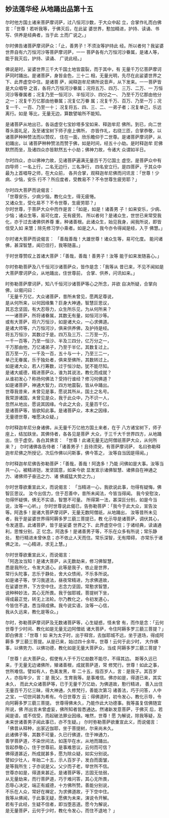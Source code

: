 ## 妙法莲华经 从地踊出品第十五

尔时他方国土诸来菩萨摩诃萨，过八恒河沙数，于大众中起
立，合掌作礼而白佛言：「世尊！若听我等，于佛灭后，在此娑
婆世界，懃加精进，护持、读诵、书写、供养是经典者，当于此
土而广说之。」

尔时佛告诸菩萨摩诃萨众：「止，善男子！不须汝等护持此
经。所以者何？我娑婆世界自有六万恒河沙等菩萨摩诃萨，一一
菩萨各有六万恒河沙眷属，是诸人等，能于我灭后，护持、读诵、
广说此经。」

佛说是时，娑婆世界三千大千国土地皆震裂，而于其中，有
无量千万亿菩萨摩诃萨同时踊出。是诸菩萨，身皆金色，三十二
相，无量光明，先尽在此娑婆世界之下、此界虚空中住。是诸菩
萨，闻释迦牟尼佛所说音声，从下发来。一一菩萨皆是大众唱导
之首，各将六万恒河沙眷属；况将五万、四万、三万、二万、一
万恒河沙等眷属者；况复乃至一恒河沙、半恒河沙、四分之一、
乃至千万亿那由他分之一；况复千万亿那由他眷属；况复亿万眷
属；况复千万、百万、乃至一万；况复一千、一百、乃至一十；
况复将五、四、三、二、一弟子者；况复单己，乐远离行。如是
等比，无量无边，算数譬喻所不能知。

是诸菩萨从地出已，各诣虚空七宝妙塔多宝如来、释迦牟尼
佛所。到已，向二世尊头面礼足，及至诸宝树下师子座上佛所，
亦皆作礼，右绕三匝，合掌恭敬，以诸菩萨种种赞法而以赞叹，
住在一面，欣乐瞻仰于二世尊。是诸菩萨摩诃萨，从初踊出，以
诸菩萨种种赞法而赞于佛，如是时间，经五十小劫。是时释迦牟
尼佛默然而坐，及诸四众亦皆默然五十小劫；佛神力故，令诸大
众谓如半日。

尔时四众，亦以佛神力故，见诸菩萨遍满无量百千万亿国土
虚空。是菩萨众中有四导师：一名上行，二名无边行，三名净行，
四名安立行。是四菩萨，于其众中最为上首唱导之师，在大众前，
各共合掌，观释迦牟尼佛而问讯言：「世尊！少病、少恼，安乐
行不？所应度者，受教易不？不令世尊生疲劳耶？」

尔时四大菩萨而说偈言：  
「世尊安乐，少病少恼，教化众生，得无疲惓。  
又诸众生，受化易不？不令世尊，生疲劳耶？」  
尔时世尊，于菩萨大众中而作是言：「如是，如是！诸善男
子！如来安乐，少病、少恼；诸众生等，易可化度，无有疲劳。
所以者何？是诸众生，世世已来常受我化，亦于过去诸佛供养尊
重，种诸善根。此诸众生，始见我身，闻我所说，即皆信受入如
来慧；除先修习学小乘者。如是之人，我今亦令得闻是经，入于
佛慧。」

尔时诸大菩萨而说偈言：
「善哉善哉！大雄世尊！诸众生等，易可化度。
能问诸佛，甚深智慧，闻已信行，我等随喜。」

于时世尊赞叹上首诸大菩萨：「善哉，善哉！善男子！汝等
能于如来发随喜心。」

尔时弥勒菩萨及八千恒河沙诸菩萨众，皆作是念：「我等从
昔已来，不见不闻如是大菩萨摩诃萨众，从地踊出，住世尊前，
合掌、供养，问讯如来。」

时弥勒菩萨摩诃萨，知八千恒河沙诸菩萨等心之所念，并欲
自决所疑，合掌向佛，以偈问曰：  
「无量千万亿，大众诸菩萨，昔所未曾见，愿两足尊说，  
是从何所来，以何因缘集？巨身大神通，智慧叵思议，  
其志念坚固，有大忍辱力，众生所乐见，为从何所来？  
一一诸菩萨，所将诸眷属，其数无有量，如恒河沙等。  
或有大菩萨，将六万恒沙，如是诸大众，一心求佛道。  
是诸大师等，六万恒河沙，俱来供养佛，及护持是经。  
将五万恒沙，其数过于是。四万及三万、二万至一万，  
一千一百等，乃至一恒沙、半及三四分，亿万分之一，  
千万那由他，万亿诸弟子，乃至于半亿，其数复过上。  
百万至一万，一千及一百，五十与一十，乃至三二一，  
单己无眷属，乐于独处者，俱来至佛所，其数转过上。  
如是诸大众，若人行筹数，过于恒沙劫，犹不能尽知。  
是诸大威德，精进菩萨众，谁为其说法，教化而成就？  
从谁初发心？称扬何佛法？受持行谁经？修习何佛道？  
如是诸菩萨，神通大智力，四方地震裂，皆从中踊出。  
世尊我昔来，未曾见是事，愿说其所从，国土之名号。  
我常游诸国，未曾见是众，我于此众中，乃不识一人，  
忽然从地出，愿说其因缘。今此之大会，无量百千亿，  
是诸菩萨等，皆欲知此事。是诸菩萨众，本末之因缘，  
无量德世尊，唯愿决众疑。」  

尔时释迦牟尼分身诸佛，从无量千万亿他方国土来者，在于
八方诸宝树下，师子座上，结加趺坐。其佛侍者，各各见是菩萨
大众，于三千大千世界四方，从地踊出，住于虚空。各白其佛言：
「世尊！此诸无量无边阿僧祇菩萨大众，从何所来？」
尔时诸佛各告侍者：「诸善男子！且待须臾，有菩萨摩诃萨，
名曰弥勒释迦牟尼佛之所授记，次后作佛以问斯事，佛今答之，
汝等自当因是得闻。」

尔时释迦牟尼佛告弥勒菩萨：「善哉，善哉！阿逸多！乃能
问佛如是大事。汝等当共一心，被精进铠，发坚固意，如来今欲
显发宣示诸佛智慧、诸佛自在神通之力、诸佛师子奋迅之力、诸
佛威猛大势之力。」

尔时世尊欲重宣此义，而说偈言：
「当精进一心，我欲说此事，勿得有疑悔，佛智叵思议。
汝今出信力，住于忍善中，昔所未闻法，今皆当得闻。
我今安慰汝，勿得怀疑惧，佛无不实语，智慧不可量。
所得第一法，甚深叵分别，如是今当说，汝等一心听。」
尔时世尊说此偈已，告弥勒菩萨：「我今于此大众，宣告汝
等。阿逸多！是诸大菩萨摩诃萨，无量无数阿僧祇，从地踊出，
汝等昔所未见者，我于是娑婆世界得阿耨多罗三藐三菩提已，教
化示导是诸菩萨，调伏其心，令发道意。此诸菩萨，皆于是娑婆
世界之下、此界虚空中住；于诸经典，读诵通利，思惟分别，正
忆念。阿逸多！是诸善男子等，不乐在众多有所说；常乐静处，
懃行精进未曾休息；亦不依止人天而住。常乐深智，无有障碍，
亦常乐于诸佛之法，一心精进，求无上慧。」

尔时世尊欲重宣此义，而说偈言：  
「阿逸汝当知！是诸大菩萨，从无数劫来，修习佛智慧，  
悉是我所化，令发大道心。此等是我子，依止是世界，  
常行头陀事，志乐于静处，舍大众愦闹，不乐多所说。  
如是诸子等，学习我道法，昼夜常精进，为求佛道故，  
在娑婆世界，下方空中住。志念力坚固，常懃求智慧，  
说种种妙法，其心无所畏。我于伽耶城，菩提树下坐，  
得成最正觉，转无上法轮。尔乃教化之，令初发道心，  
今皆住不退，悉当得成佛。我今说实语，汝等一心信，  
我从久远来，教化是等众。」  

尔时，弥勒菩萨摩诃萨及无数诸菩萨等，心生疑惑，怪未曾
有，而作是念：「云何世尊于少时间、教化如是无量无边阿僧祇
诸大菩萨，令住阿耨多罗三藐三菩提？」即白佛言：「世尊！如
来为太子时，出于释宫，去伽耶城不远，坐于道场，得成阿耨多
罗三藐三菩提。从是已来，始过四十余年。世尊！云何于此少时，
大作佛事，以佛势力、以佛功德，教化如是无量大菩萨众，当成
阿耨多罗三藐三菩提？

「世尊！此大菩萨众，假使有人于千万亿劫数不能尽，不得其边。
斯等久远已来，于无量无边诸佛所，殖诸善根，成就菩萨道，常
修梵行。世尊！如此之事，世所难信。譬如有人，色美发黑，年
二十五，指百岁人，言：是我子。其百岁人，亦指年少，言：是
我父，生育我等。是事难信。佛亦如是，得道已来，其实未久，
而此大众诸菩萨等，已于无量千万亿劫，为佛道故，懃行精进，
善入出住无量百千万亿三昧，得大神通，久修梵行，善能次第习
诸善法，巧于问答，人中之宝，一切世间甚为希有。今日世尊方
云：得佛道时，初令发心，教化示导，令向阿耨多罗三藐三菩提。
世尊得佛未久，乃能作此大功德事。我等虽复信佛随宜所说，佛
所出言未曾虚妄，佛所知者皆悉通达。然诸新发意菩萨，于佛灭
后，若闻是语，或不信受，而起破法罪业因缘。唯然，世尊！愿
为解说，除我等疑，及未来世诸善男子闻此事已，亦不生疑。」
尔时弥勒菩萨欲重宣此义，而说偈言：  
「佛昔从释种，出家近伽耶，坐于菩提树，尔来尚未久。  
此诸佛子等，其数不可量，久已行佛道，住于神通力，  
善学菩萨道，不染世间法，如莲华在水，从地而踊出。  
皆起恭敬心，住于世尊前。是事难思议，云何而可信？  
佛得道甚近，所成就甚多，愿为除众疑，如实分别说。  
譬如少壮人，年始二十五，示人百岁子，发白而面皱，  
是等我所生；子亦说是父。父少而子老，举世所不信。  
世尊亦如是，得道来甚近。是诸菩萨等，志固无怯弱，  
从无量劫来，而行菩萨道，巧于难问答，其心无所畏，  
忍辱心决定，端正有威德，十方佛所赞。善能分别说，  
不乐在人众，常好在禅定，为求佛道故，于下空中住。  
我等从佛闻，于此事无疑，愿佛为未来，演说令开解。  
若有于此经，生疑不信者，即当堕恶道。愿今为解说，  
是无量菩萨，云何于少时，教化令发心，而住不退地？ 」  

